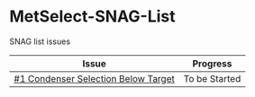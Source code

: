 # MetSelect-SNAG-List
SNAG list issues 

| Issue | Progress |
|  ---  | :------: |
|[#1 Condenser Selection Below Target](https://github.com/NicDup/MetSelect-SNAG-List/blob/master/SNAG_1.md)|  To be Started |
